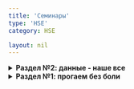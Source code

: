 ```yaml
---
title: 'Семинары'
type: 'HSE'
category: HSE

layout: nil
---
```

<!---  
#### Посиделка № 17 - 18

* Парсинг сайтов. [Онлайн скрипт](https://ahmedushka7.github.io/R/scripts/hse_data_analysis/sem_12/html.html).
* Парсим Avito. [Онлайн скрипт](https://ahmedushka7.github.io/R/scripts/hse_data_analysis/sem_12/Avito.html).
* Туториал по [XPath](https://devhints.io/xpath).

*Дополнительный материал:*
* RSelenium. Работа с элементами Java Script. [Онлайн скрипт](https://ahmedushka7.github.io/R/scripts/hse_data_analysis/sem_12/RSelenium.html).
* [Туториал №1](https://docs.ropensci.org/RSelenium/articles/basics.html) по RSelenium.
* [Туториал №2](https://ropensci.org/tutorials/rselenium_tutorial/) по RSelenium.
*  API. Парсим данные из Vk. Строим граф друзей. Позже выложу скрипт и видеоурок.

---

#### Посиделка № 16 - 17

* Описательные статистики. [Онлайн скрипт](https://ahmedushka7.github.io/R/scripts/hse_data_analysis/sem_11/statistics.html).
* Занятная [игрушка](http://guessthecorrelation.com) по корреляции.
* Ликбез по производным, градиент и метод градиентного спуска. [Онлайн скрипт](https://ahmedushka7.github.io/R/scripts/hse_data_analysis/sem_11/SGD.html).
* Линейная регрессия. Часть 1. [Онлайн скрипт](https://ahmedushka7.github.io/R/scripts/hse_data_analysis/sem_11/lr.html).
* Линейная регрессия. Часть 2. [Онлайн скрипт](https://ahmedushka7.github.io/R/scripts/hse_data_analysis/sem_11/lr2.html).
* Линейная регрессия. Часть 3. [Онлайн скрипт](https://ahmedushka7.github.io/R/scripts/hse_data_analysis/sem_11/lr3.html).
* Предсказываем количество покупок в магазинах Walmart. [Онлайн скрипт](https://ahmedushka7.github.io/R/scripts/hse_data_analysis/sem_11/walmart.html).
* Скачать [архив](https://github.com/ahmedushka7/R/blob/master/docs/scripts/hse_data_analysis/sem_11/data.zip?raw=true) c данными.



#### Посиделка № 15 - 16

* Визуализация данных. Пакет `ggplot2`. [Онлайн скрипт](https://ahmedushka7.github.io/R/scripts/hse_data_analysis/sem_10/ggplot2.html).
* Официальный [сайт](https://ggplot2.tidyverse.org) `ggplot2`.
* [Прекрасная галерея](https://www.r-graph-gallery.com/index.html) с графиками.

---

#### Посиделка № 13 - 14

* Пакет `tidyr`. Манипуляции с данными. [Онлайн скрипт](https://ahmedushka7.github.io/R/scripts/hse_data_analysis/sem_9/tidyr.html).
* Официальный [гайд](https://tidyr.tidyverse.org/articles/tidy-data.html) по `tidyr`.
* Краткая [памятка](https://github.com/ahmedushka7/R/raw/master/docs/scripts/hse_data_analysis/sem_8/dplyr_and_tidyr.pdf) по `dplyr` и `tidyr`.
* Работа с пропущенными значениями. [Онлайн скрипт](https://ahmedushka7.github.io/R/scripts/hse_data_analysis/sem_9/missing_value.html).
* Пакеты `lubridate`, `stringr` и `forcats`. [Онлайн скрипт](https://ahmedushka7.github.io/R/scripts/hse_data_analysis/sem_9/lubridate_stringr_forcats.html).
* Краткая [памятка](https://rawgit.com/rstudio/cheatsheets/master/lubridate.pdf) по `lubridate`.
* Скачать [архив](https://github.com/ahmedushka7/R/blob/master/docs/scripts/hse_data_analysis/sem_9/data.zip?raw=true) c файликами.
* [Условия заданий](https://ahmedushka7.github.io/R/scripts/hse_data_analysis/sem_9/exercises.html) для отработки.
* [Решение заданий](https://ahmedushka7.github.io/R/scripts/hse_data_analysis/sem_9/exercises_solution.html) для отработки.

---

#### Посиделка № 11 - 12

* Пакет `dplyr`. Манипуляции с данными.
* Официальный [гайд](https://dplyr.tidyverse.org/articles/dplyr.html#single-table-verbs) по `dplyr`.
* Краткая [памятка](https://github.com/ahmedushka7/R/raw/master/docs/scripts/hse_data_analysis/sem_8/dplyr_and_tidyr.pdf) по `dplyr` и `tidyr`.
* [Онлайн](https://ahmedushka7.github.io/R/scripts/hse_data_analysis/sem_8/dplyr_main.html) скрипт занятия.
* Скачать [архив](https://github.com/ahmedushka7/R/blob/master/docs/scripts/hse_data_analysis/sem_8/data.zip?raw=true) c файликами.
* [Условия заданий](https://ahmedushka7.github.io/R/scripts/hse_data_analysis/sem_8/exercises.html) для отработки.
* [Решение заданий](https://ahmedushka7.github.io/R/scripts/hse_data_analysis/sem_8/exercises_solution.html) для отработки.
* Дополнительный онлайн [скрипт](https://ahmedushka7.github.io/R/scripts/hse_data_analysis/sem_8/dplyr_join.html) занятия (необязательно) по работе с нексколькими наборами данных.
* [Все](https://rpubs.com/williamsurles/293454) про join.

---

#### Посиделка № 10 - 11

* Импорт данных. Откуда можно импортировать данные?
* Форматы .csv, .txt, .xlsx, .xls.
* Краткая [памятка](https://github.com/ahmedushka7/R/raw/master/docs/scripts/hse_data_analysis/sem_7/readr.pdf) для пакета `readr`.
* Онлайн [скрипт](https://ahmedushka7.github.io/R/scripts/hse_data_analysis/sem_7/import_data.html) занятия.
* Скачать [архив](https://github.com/ahmedushka7/R/blob/master/docs/scripts/hse_data_analysis/sem_7/data.zip?raw=true) c файликами.
* [Условия заданий](https://ahmedushka7.github.io/R/scripts/hse_data_analysis/sem_7/exercises.html) для отработки.
* [Решение заданий](https://ahmedushka7.github.io/R/scripts/hse_data_analysis/sem_7/exercises_solution.html) для отработки.
* Дополнительный онлайн [скрипт](https://ahmedushka7.github.io/R/scripts/hse_data_analysis/sem_7/import_data_extra.html) занятия (необязательно).

---

#### Посиделка № 8 - 9

* [Базовая визуализация в R](https://rstudio-pubs-static.s3.amazonaws.com/7953_4e3efd5b9415444ca065b1167862c349.html) (необязательно).
* [Презентация](https://github.com/ahmedushka7/R/raw/master/docs/scripts/hse_data_analysis/sem_6/presentation/presa.pdf) "Введение в анализ данных"
* [Data Science за 5 минут](https://www.youtube.com/watch?v=X3paOmcrTjQ).
* Онлайн [скрипт](https://ahmedushka7.github.io/R/scripts/hse_data_analysis/sem_6/intro_to_ds.html) занятия.
* [Условия заданий](https://ahmedushka7.github.io/R/scripts/hse_data_analysis/sem_6/exercises.html) для отработки.
* [Решение заданий](https://ahmedushka7.github.io/R/scripts/hse_data_analysis/sem_6/exercises_solution.html) для отработки.

---

#### Посиделка № 7

* [R Markdown](https://rmarkdown.rstudio.com/). Что это и зачем это нужно?
* [Опции чанков](https://yihui.name/knitr/options/).
* Официальный [гайд](https://bookdown.org/yihui/rmarkdown/r-code.html).
* Краткая [памятка](https://github.com/ahmedushka7/R/raw/master/docs/scripts/hse_data_analysis/sem_5/rmarkdown.pdf) для R Markdown.
* Онлайн [скрипт](https://ahmedushka7.github.io/R/scripts/hse_data_analysis/sem_5/RMarkdown.html) с кратким гайдом.
* [Архив](https://github.com/ahmedushka7/R/blob/master/docs/scripts/hse_data_analysis/sem_5/sem_5.zip?raw=true) с кратким гайдом.

---

#### Посиделка № 6

* Алгоритмы [сортировки](https://ahmedushka7.github.io/R/scripts/hse_data_analysis/sem_4/sorts.html) (необязательно).
* Классная [визуализация](https://www.youtube.com/watch?v=Gnp8G1_kO3I) сортировок(необязательно).
* [Книжка про алгоритмы](https://github.com/ahmedushka7/R/raw/master/docs/books/grokaem.PDF.zip) для тех, кто хочет изучить алгоритмы подробнее. Объясняется в ней все очень просто(необязательно).
* Онлайн [скрипт](https://ahmedushka7.github.io/R/scripts/hse_data_analysis/sem_4/other.html) с дополнительным материалам по программированию в R.

-->

<details markdown="1"><summary><b>Раздел №2: данные - наше все</b></summary>

#### Посиделка № 14
* Пакеты `lubridate`, `stringr` и `forcats`. [Онлайн скрипт](https://ahmedushka7.github.io/R/scripts/hse_data_analysis/sem_9/lubridate_stringr_forcats.html).
* Краткая [памятка](https://rawgit.com/rstudio/cheatsheets/master/lubridate.pdf) по `lubridate`.

---

#### Посиделка № 12 - 13

* Визуализация данных. Пакет `ggplot2`. [Онлайн скрипт](https://ahmedushka7.github.io/R/scripts/hse_data_analysis/sem_10/ggplot2.html).
* Официальный [сайт](https://ggplot2.tidyverse.org) `ggplot2`.
* [Прекрасная галерея](https://www.r-graph-gallery.com/index.html) с графиками.

---

#### Посиделка № 10 - 11

* Пакет `tidyr`. Манипуляции с данными. [Онлайн скрипт](https://ahmedushka7.github.io/R/scripts/hse_data_analysis/sem_9/tidyr.html).
* Официальный [гайд](https://tidyr.tidyverse.org/articles/tidy-data.html) по `tidyr`.
* Краткая [памятка](https://github.com/ahmedushka7/R/raw/master/docs/scripts/hse_data_analysis/sem_8/dplyr_and_tidyr.pdf) по `dplyr` и `tidyr`.
* Работа с пропущенными значениями. [Онлайн скрипт](https://ahmedushka7.github.io/R/scripts/hse_data_analysis/sem_9/missing_value.html).
* Скачать [архив](https://github.com/ahmedushka7/R/blob/master/docs/scripts/hse_data_analysis/sem_9/data.zip?raw=true) c файликами.
* [Условия заданий](https://ahmedushka7.github.io/R/scripts/hse_data_analysis/sem_9/exercises.html) для отработки.
* [Решение заданий](https://ahmedushka7.github.io/R/scripts/hse_data_analysis/sem_9/exercises_solution.html) для отработки.

---

#### Посиделка № 8 - 9

* Пакет `dplyr`. Манипуляции с данными.
* Официальный [гайд](https://dplyr.tidyverse.org/articles/dplyr.html#single-table-verbs) по `dplyr`.
* Краткая [памятка](https://github.com/ahmedushka7/R/raw/master/docs/scripts/hse_data_analysis/sem_8/dplyr_and_tidyr.pdf) по `dplyr` и `tidyr`.
* [Онлайн](https://ahmedushka7.github.io/R/scripts/hse_data_analysis/sem_8/dplyr_main.html) скрипт занятия.
* Скачать [архив](https://github.com/ahmedushka7/R/blob/master/docs/scripts/hse_data_analysis/sem_8/data.zip?raw=true) c файликами.
* [Условия заданий](https://ahmedushka7.github.io/R/scripts/hse_data_analysis/sem_8/exercises.html) для отработки.
* [Решение заданий](https://ahmedushka7.github.io/R/scripts/hse_data_analysis/sem_8/exercises_solution.html) для отработки.

---

#### Посиделка №7
* Импорт данных
* Онлайн скрипт занятия [[ссылка]](https://ahmedushka7.github.io/R/scripts/hse_data_analysis/sem_7/import_data.html)
* Дополнительный онлайн скрипт занятия [[ссылка]](https://ahmedushka7.github.io/R/scripts/hse_data_analysis/sem_7/import_data_extra.html)
* Краткая пдфка про readr [[ссылка]](https://ahmedushka7.github.io/R/scripts/hse_data_analysis/sem_7/readr.pdf)
* Условия заданий для отработки [[ссылка]](https://ahmedushka7.github.io/R/scripts/hse_data_analysis/sem_7/exercises.html)
* Решение заданий для отработки [[ссылка]](https://ahmedushka7.github.io/R/scripts/hse_data_analysis/sem_7/exercises_solution.html)
* Скачать данные для семинара [[ссылка]](https://ahmedushka7.github.io/R/scripts/hse_data_analysis/sem_7/data.zip)

---

#### Посиделка №6
* Введение в анализ данных 
* Презентация [[ссылка]](https://github.com/ahmedushka7/R/blob/master/docs/lectures/lec03/tex/lec02.pdf)
* Онлайн скрипт занятия [[ссылка]](https://ahmedushka7.github.io/R/scripts/hse_data_analysis/sem_6/intro_to_ds.html)
* Условия заданий для отработки [[ссылка]](https://ahmedushka7.github.io/R/scripts/hse_data_analysis/sem_6/exercises.html)
* Решение заданий для отработки [[ссылка]](https://ahmedushka7.github.io/R/scripts/hse_data_analysis/sem_6/exercises_solution.html)

</details>

<details markdown="1"><summary><b>Раздел №1: прогаем без боли</b></summary>

---

#### Посиделка № 4 - 5

* Функция. Зачем нужна? Как задаётся?
* Переменные, заданные в функции по умолчанию (дефолтные переменные). Глобальные и локальные переменные.
* Рекурсия.
* Онлайн скрипт занятия [[ссылка]](https://ahmedushka7.github.io/R/scripts/hse_data_analysis/sem_3/function.html).
* Условия заданий для отработки [[ссылка]](https://ahmedushka7.github.io/R/scripts/hse_data_analysis/sem_3/exercises.html).
* Решение заданий для отработки [[ссылка]](https://ahmedushka7.github.io/R/scripts/hse_data_analysis/sem_3/exercises_solution.html) .

---

#### Посиделки № 2 - 3

* Условные конструкции. Зачем нужны? Как задаются в R.
* Циклы. If. For. While.
* Матрицы. Способы задания и обращение к ним.
* Онлайн скрипт занятия (циклы) [[ссылка]](https://ahmedushka7.github.io/R/scripts/hse_data_analysis/sem_2/for_while_matrix.html).
* Онлайн скрипт занятия (условные конструкции) [[ссылка]](https://ahmedushka7.github.io/R/scripts/hse_data_analysis/sem_2/if.html).
* Условия заданий для отработки [[ссылка]](https://ahmedushka7.github.io/R/scripts/hse_data_analysis/sem_2/exercises.html).
* Решение заданий для отработки [[ссылка]](https://ahmedushka7.github.io/R/scripts/hse_data_analysis/sem_2/exercises_solution.html) .

---

#### Посиделка № 1 

* Знакомство. Зачем нужен этот курс?
* R и с чем его едят. Интерфейс RStudio.
* R как калькулятор. Переменные. Массивы. 
* Онлайн скрипт занятия [[ссылка]](https://ahmedushka7.github.io/R/scripts/hse_data_analysis/sem_1/introduction_to_R.html) .
* Условия заданий для отработки [[ссылка]](https://ahmedushka7.github.io/R/scripts/hse_data_analysis/sem_1/exercises.html) .
* Решение заданий для отработки [[ссылка]](https://ahmedushka7.github.io/R/scripts/hse_data_analysis/sem_1/exercises_solution.html) .


</details>